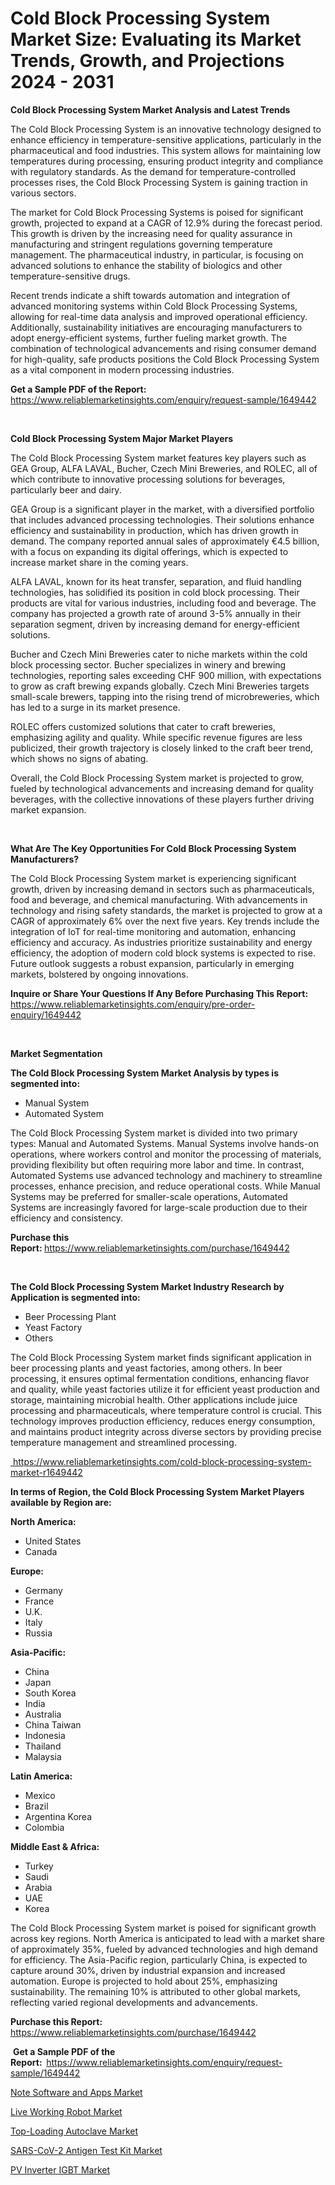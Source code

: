 <p><h1>Cold Block Processing System Market Size: Evaluating its Market Trends, Growth, and Projections 2024 - 2031</h1></p><p><strong>Cold Block Processing System Market Analysis and Latest Trends</strong></p>
<p><p>The Cold Block Processing System is an innovative technology designed to enhance efficiency in temperature-sensitive applications, particularly in the pharmaceutical and food industries. This system allows for maintaining low temperatures during processing, ensuring product integrity and compliance with regulatory standards. As the demand for temperature-controlled processes rises, the Cold Block Processing System is gaining traction in various sectors.</p><p>The market for Cold Block Processing Systems is poised for significant growth, projected to expand at a CAGR of 12.9% during the forecast period. This growth is driven by the increasing need for quality assurance in manufacturing and stringent regulations governing temperature management. The pharmaceutical industry, in particular, is focusing on advanced solutions to enhance the stability of biologics and other temperature-sensitive drugs.</p><p>Recent trends indicate a shift towards automation and integration of advanced monitoring systems within Cold Block Processing Systems, allowing for real-time data analysis and improved operational efficiency. Additionally, sustainability initiatives are encouraging manufacturers to adopt energy-efficient systems, further fueling market growth. The combination of technological advancements and rising consumer demand for high-quality, safe products positions the Cold Block Processing System as a vital component in modern processing industries.</p></p>
<p><strong>Get a Sample PDF of the Report:&nbsp;</strong> <a href="https://www.reliablemarketinsights.com/enquiry/request-sample/1649442?utm_campaign=1405&utm_medium=2&utm_source=Github&utm_content=ia&utm_term=15102024&utm_id=cold-block-processing-system">https://www.reliablemarketinsights.com/enquiry/request-sample/1649442</a></p>
<p>&nbsp;</p>
<p><strong>Cold Block Processing System Major Market Players</strong></p>
<p><p>The Cold Block Processing System market features key players such as GEA Group, ALFA LAVAL, Bucher, Czech Mini Breweries, and ROLEC, all of which contribute to innovative processing solutions for beverages, particularly beer and dairy.</p><p>GEA Group is a significant player in the market, with a diversified portfolio that includes advanced processing technologies. Their solutions enhance efficiency and sustainability in production, which has driven growth in demand. The company reported annual sales of approximately €4.5 billion, with a focus on expanding its digital offerings, which is expected to increase market share in the coming years.</p><p>ALFA LAVAL, known for its heat transfer, separation, and fluid handling technologies, has solidified its position in cold block processing. Their products are vital for various industries, including food and beverage. The company has projected a growth rate of around 3-5% annually in their separation segment, driven by increasing demand for energy-efficient solutions.</p><p>Bucher and Czech Mini Breweries cater to niche markets within the cold block processing sector. Bucher specializes in winery and brewing technologies, reporting sales exceeding CHF 900 million, with expectations to grow as craft brewing expands globally. Czech Mini Breweries targets small-scale brewers, tapping into the rising trend of microbreweries, which has led to a surge in its market presence.</p><p>ROLEC offers customized solutions that cater to craft breweries, emphasizing agility and quality. While specific revenue figures are less publicized, their growth trajectory is closely linked to the craft beer trend, which shows no signs of abating.</p><p>Overall, the Cold Block Processing System market is projected to grow, fueled by technological advancements and increasing demand for quality beverages, with the collective innovations of these players further driving market expansion.</p></p>
<p>&nbsp;</p>
<p><strong>What Are The Key Opportunities For Cold Block Processing System Manufacturers?</strong></p>
<p><p>The Cold Block Processing System market is experiencing significant growth, driven by increasing demand in sectors such as pharmaceuticals, food and beverage, and chemical manufacturing. With advancements in technology and rising safety standards, the market is projected to grow at a CAGR of approximately 6% over the next five years. Key trends include the integration of IoT for real-time monitoring and automation, enhancing efficiency and accuracy. As industries prioritize sustainability and energy efficiency, the adoption of modern cold block systems is expected to rise. Future outlook suggests a robust expansion, particularly in emerging markets, bolstered by ongoing innovations.</p></p>
<p><strong>Inquire or Share Your Questions If Any Before Purchasing This Report:</strong> <a href="https://www.reliablemarketinsights.com/enquiry/pre-order-enquiry/1649442?utm_campaign=1405&utm_medium=2&utm_source=Github&utm_content=ia&utm_term=15102024&utm_id=cold-block-processing-system">https://www.reliablemarketinsights.com/enquiry/pre-order-enquiry/1649442</a></p>
<p>&nbsp;</p>
<p><strong>Market Segmentation</strong></p>
<p><strong>The Cold Block Processing System Market Analysis by types is segmented into:</strong></p>
<p><ul><li>Manual System</li><li>Automated System</li></ul></p>
<p><p>The Cold Block Processing System market is divided into two primary types: Manual and Automated Systems. Manual Systems involve hands-on operations, where workers control and monitor the processing of materials, providing flexibility but often requiring more labor and time. In contrast, Automated Systems use advanced technology and machinery to streamline processes, enhance precision, and reduce operational costs. While Manual Systems may be preferred for smaller-scale operations, Automated Systems are increasingly favored for large-scale production due to their efficiency and consistency.</p></p>
<p><strong>Purchase this Report:&nbsp;</strong><a href="https://www.reliablemarketinsights.com/purchase/1649442?utm_campaign=1405&utm_medium=2&utm_source=Github&utm_content=ia&utm_term=15102024&utm_id=cold-block-processing-system">https://www.reliablemarketinsights.com/purchase/1649442</a></p>
<p>&nbsp;</p>
<p><strong>The Cold Block Processing System Market Industry Research by Application is segmented into:</strong></p>
<p><ul><li>Beer Processing Plant</li><li>Yeast Factory</li><li>Others</li></ul></p>
<p><p>The Cold Block Processing System market finds significant application in beer processing plants and yeast factories, among others. In beer processing, it ensures optimal fermentation conditions, enhancing flavor and quality, while yeast factories utilize it for efficient yeast production and storage, maintaining microbial health. Other applications include juice processing and pharmaceuticals, where temperature control is crucial. This technology improves production efficiency, reduces energy consumption, and maintains product integrity across diverse sectors by providing precise temperature management and streamlined processing.</p></p>
<p><a href="https://www.reliablemarketinsights.com/cold-block-processing-system-market-r1649442?utm_campaign=1405&utm_medium=2&utm_source=Github&utm_content=ia&utm_term=15102024&utm_id=cold-block-processing-system">&nbsp;https://www.reliablemarketinsights.com/cold-block-processing-system-market-r1649442</a></p>
<p><strong>In terms of Region, the Cold Block Processing System Market Players available by Region are:</strong></p>
<p>
    <p> <strong> North America: </strong>
        <ul>
            <li>United States</li>
            <li>Canada</li>
        </ul>
        </p> 
    <p> <strong> Europe: </strong>
        <ul>
            <li>Germany</li>
            <li>France</li>
            <li>U.K.</li>
            <li>Italy</li>
            <li>Russia</li>
        </ul>
        </p> 
    <p> <strong> Asia-Pacific: </strong>
        <ul>
            <li>China</li>
            <li>Japan</li>
            <li>South Korea</li>
            <li>India</li>
            <li>Australia</li>
            <li>China Taiwan</li>
            <li>Indonesia</li>
            <li>Thailand</li>
            <li>Malaysia</li>
        </ul>
        </p> 
    <p> <strong> Latin America: </strong>
        <ul>
            <li>Mexico</li>
            <li>Brazil</li>
            <li>Argentina Korea</li>
            <li>Colombia</li>
        </ul>
        </p> 
    <p> <strong> Middle East & Africa: </strong>
        <ul>
            <li>Turkey</li>
            <li>Saudi</li>
            <li>Arabia</li>
            <li>UAE</li>
            <li>Korea</li>
        </ul>
    </p>
    </p>
<p><p>The Cold Block Processing System market is poised for significant growth across key regions. North America is anticipated to lead with a market share of approximately 35%, fueled by advanced technologies and high demand for efficiency. The Asia-Pacific region, particularly China, is expected to capture around 30%, driven by industrial expansion and increased automation. Europe is projected to hold about 25%, emphasizing sustainability. The remaining 10% is attributed to other global markets, reflecting varied regional developments and advancements.</p></p>
<p><strong>Purchase this Report: </strong><a href="https://www.reliablemarketinsights.com/purchase/1649442?utm_campaign=1405&utm_medium=2&utm_source=Github&utm_content=ia&utm_term=15102024&utm_id=cold-block-processing-system">https://www.reliablemarketinsights.com/purchase/1649442</a></p>
<p>&nbsp;<strong>Get a Sample PDF of the Report:&nbsp;&nbsp;</strong><a href="https://www.reliablemarketinsights.com/enquiry/request-sample/1649442?utm_campaign=1405&utm_medium=2&utm_source=Github&utm_content=ia&utm_term=15102024&utm_id=cold-block-processing-system">https://www.reliablemarketinsights.com/enquiry/request-sample/1649442</a></p>
<p><strong></strong></p>
<p><p><a href="https://www.linkedin.com/pulse/navigating-note-software-apps-market-expert-analysis-forecast-okpzf?trk=public_post_embed_feed-article-content&utm_campaign=1405&utm_medium=2&utm_source=Github&utm_content=ia&utm_term=15102024&utm_id=cold-block-processing-system">Note Software and Apps Market</a></p><p><a href="https://www.linkedin.com/pulse/live-working-robot-market-analysis-product-segmentation-regional-5dupf?utm_campaign=1405&utm_medium=2&utm_source=Github&utm_content=ia&utm_term=15102024&utm_id=cold-block-processing-system">Live Working Robot Market</a></p><p><a href="https://www.linkedin.com/pulse/top-loading-autoclave-market-global-trends-forecast-2024-ehsef?trk=public_post_embed_feed-article-content&utm_campaign=1405&utm_medium=2&utm_source=Github&utm_content=ia&utm_term=15102024&utm_id=cold-block-processing-system">Top-Loading Autoclave Market</a></p><p><a href="https://www.linkedin.com/pulse/emerging-opportunities-challenges-global-sars-cov-2-antigen-0x02f?trk=public_post_embed_feed-article-content&utm_campaign=1405&utm_medium=2&utm_source=Github&utm_content=ia&utm_term=15102024&utm_id=cold-block-processing-system">SARS-CoV-2 Antigen Test Kit Market</a></p><p><a href="https://www.linkedin.com/pulse/opportunities-challenges-pv-inverter-igbt-market-strategic-o5jdf?trk=public_post_embed_feed-article-content&utm_campaign=1405&utm_medium=2&utm_source=Github&utm_content=ia&utm_term=15102024&utm_id=cold-block-processing-system">PV Inverter IGBT Market</a></p></p>